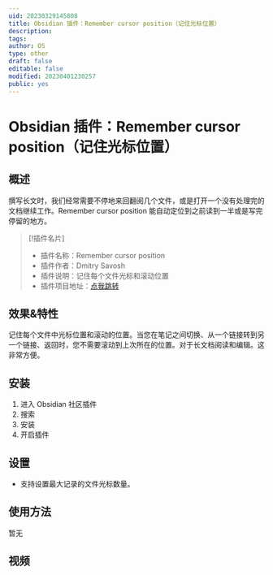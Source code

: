 ```yaml
---
uid: 20230329145808
title: Obsidian 插件：Remember cursor position（记住光标位置）
description: 
tags: 
author: OS
type: other
draft: false
editable: false
modified: 20230401230257
public: yes
---
```


# Obsidian 插件：Remember cursor position（记住光标位置）

## 概述

撰写长文时，我们经常需要不停地来回翻阅几个文件，或是打开一个没有处理完的文档继续工作。Remember cursor position 能自动定位到之前读到一半或是写完停留的地方。

> [!插件名片]
> - 插件名称：Remember cursor position
> - 插件作者：Dmitry Savosh
> - 插件说明：记住每个文件光标和滚动位置
> - 插件项目地址：[点我跳转](https://github.com/dy-sh/obsidian-remember-cursor-position)

## 效果&特性

记住每个文件中光标位置和滚动的位置。当您在笔记之间切换、从一个链接转到另一个链接、返回时，您不需要滚动到上次所在的位置。对于长文档阅读和编辑。这非常方便。

## 安装

1. 进入 Obsidian 社区插件
2. 搜索
3. 安装
4. 开启插件

## 设置

- 支持设置最大记录的文件光标数量。

## 使用方法

暂无

## 视频